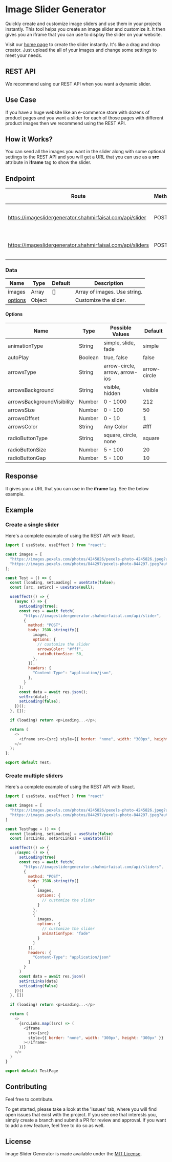 # Image Slider Generator

Quickly create and customize image sliders and use them in your projects instantly. This tool helps you create an image slider and customize it. It then gives you an iframe that you can use to display the slider on your website.

Visit our [home page](https://imageslidergenerator.shahmirfaisal.com/) to create the slider instantly. It's like a drag and drop creator. Just upload the all of your images and change some settings to meet your needs.

## REST API

We recommend using our REST API when you want a dynamic slider.

## Use Case

If you have a huge website like an e-commerce store with dozens of product pages and you want a slider for each of those pages with different product images then we recommend using the REST API.

## How it Works?

You can send all the images you want in the slider along with some optional settings to the REST API and you will get a URL that you can use as a **src** attribute in **iframe** tag to show the slider.

## Endpoint

| Route                                                      | Method | Body            | Body Type | Description                    |
| ---------------------------------------------------------- | ------ | --------------- | --------- | ------------------------------ |
| https://imageslidergenerator.shahmirfaisal.com/api/slider  | POST   | [Data](#data)   | Object    | For creating a single slider.  |
| https://imageslidergenerator.shahmirfaisal.com/api/sliders | POST   | [[Data](#data)] | Array     | For creating multiple sliders. |

### Data

| Name                | Type   | Default | Description                  |
| ------------------- | ------ | ------- | ---------------------------- |
| images              | Array  | []      | Array of images. Use string. |
| [options](#options) | Object |         | Customize the slider.        |

#### Options

| Name                       | Type    | Possible Values                | Default      |
| -------------------------- | ------- | ------------------------------ | ------------ |
| animationType              | String  | simple, slide, fade            | simple       |
| autoPlay                   | Boolean | true, false                    | false        |
| arrowsType                 | String  | arrow-circle, arrow, arrow-ios | arrow-circle |
| arrowsBackground           | String  | visible, hidden                | visible      |
| arrowsBackgroundVisibility | Number  | 0 - 1000                       | 212          |
| arrowsSize                 | Number  | 0 - 100                        | 50           |
| arrowsOffset               | Number  | 0 - 10                         | 1            |
| arrowsColor                | String  | Any Color                      | #fff         |
| radioButtonType            | String  | square, circle, none           | square       |
| radioButtonSize            | Number  | 5 - 100                        | 20           |
| radioButtonGap             | Number  | 5 - 100                        | 10           |

## Response

It gives you a URL that you can use in the **iframe** tag. See the below example.

## Example

### Create a single slider

Here's a complete example of using the REST API with React.

```javascript
import { useState, useEffect } from "react";

const images = [
  "https://images.pexels.com/photos/4245826/pexels-photo-4245826.jpeg?auto=compress&cs=tinysrgb&w=600",
  "https://images.pexels.com/photos/844297/pexels-photo-844297.jpeg?auto=compress&cs=tinysrgb&w=600",
];

const Test = () => {
  const [loading, setLoading] = useState(false);
  const [src, setSrc] = useState(null);

  useEffect(() => {
    (async () => {
      setLoading(true);
      const res = await fetch(
        "https://imageslidergenerator.shahmirfaisal.com/api/slider",
        {
          method: "POST",
          body: JSON.stringify({
            images,
            options: {
              // customize the slider
              arrowsColor: "#fff",
              radioButtonSize: 50,
            },
          }),
          headers: {
            "Content-Type": "application/json",
          },
        }
      );
      const data = await res.json();
      setSrc(data);
      setLoading(false);
    })();
  }, []);

  if (loading) return <p>Loading...</p>;

  return (
    <>
      <iframe src={src} style={{ border: "none", width: "300px", height: "300px }}></iframe>
    </>
  );
};

export default Test;
```

### Create multiple sliders

Here's a complete example of using the REST API with React.

```javascript
import { useState, useEffect } from "react"

const images = [
  "https://images.pexels.com/photos/4245826/pexels-photo-4245826.jpeg?auto=compress&cs=tinysrgb&w=600",
  "https://images.pexels.com/photos/844297/pexels-photo-844297.jpeg?auto=compress&cs=tinysrgb&w=600"
]

const TestPage = () => {
  const [loading, setLoading] = useState(false)
  const [srcLinks, setSrcLinks] = useState([])

  useEffect(() => {
    ;(async () => {
      setLoading(true)
      const res = await fetch(
        "https://imageslidergenerator.shahmirfaisal.com/api/sliders",
        {
          method: "POST",
          body: JSON.stringify([
            {
              images,
              options: {
                // customize the slider
              }
            },
            {
              images,
              options: {
                // customize the slider
                animationType: "fade"
              }
            }
          ]),
          headers: {
            "Content-Type": "application/json"
          }
        }
      )
      const data = await res.json()
      setSrcLinks(data)
      setLoading(false)
    })()
  }, [])

  if (loading) return <p>Loading...</p>

  return (
    <>
      {srcLinks.map((src) => (
        <iframe
          src={src}
          style={{ border: "none", width: "300px", height: "300px" }}
        ></iframe>
      ))}
    </>
  )
}

export default TestPage
```

## Contributing

Feel free to contribute.

To get started, please take a look at the 'Issues' tab, where you will find open issues that exist with the project. If you see one that interests you, simply create a branch and submit a PR for review and approval. If you want to add a new feature, feel free to do so as well.

## License

Image Slider Generator is made available under the [MIT License](https://choosealicense.com/licenses/mit/).
